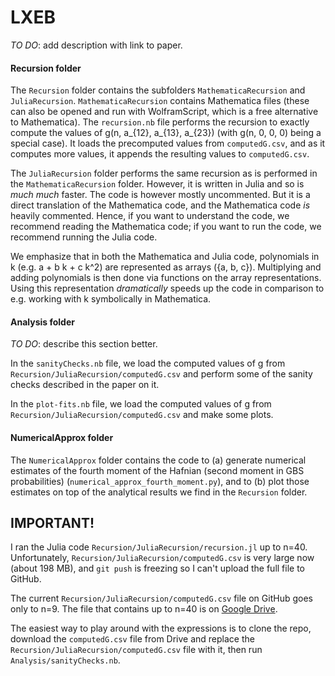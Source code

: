 # LXEB

*TO DO*: add description with link to paper.


#### Recursion folder

The `Recursion` folder contains the subfolders `MathematicaRecursion` and `JuliaRecursion`. `MathematicaRecursion` contains Mathematica files (these can also be opened and run with WolframScript, which is a free alternative to Mathematica). The `recursion.nb` file performs the recursion to exactly compute the values of g(n, a_{12}, a_{13}, a_{23}) (with g(n, 0, 0, 0) being a special case). It loads the precomputed values from `computedG.csv`, and as it computes more values, it appends the resulting values to `computedG.csv`.

The `JuliaRecursion` folder performs the same recursion as is performed in the `MathematicaRecursion` folder. However, it is written in Julia and so is _much much_ faster. The code is however mostly uncommented. But it is a direct translation of the Mathematica code, and the Mathematica code _is_ heavily commented. Hence, if you want to understand the code, we recommend reading the Mathematica code; if you want to run the code, we recommend running the Julia code.

We emphasize that in both the Mathematica and Julia code, polynomials in k (e.g. a + b k + c k^2) are represented as arrays ({a, b, c}). Multiplying and adding polynomials is then done via functions on the array representations. Using this representation _dramatically_ speeds up the code in comparison to e.g. working with k symbolically in Mathematica.


#### Analysis folder

*TO DO*: describe this section better.

In the `sanityChecks.nb` file, we load the computed values of g from `Recursion/JuliaRecursion/computedG.csv` and perform some of the sanity checks described in the paper on it.

In the `plot-fits.nb` file, we load the computed values of g from `Recursion/JuliaRecursion/computedG.csv` and make some plots.


#### NumericalApprox folder

The `NumericalApprox` folder contains the code to (a) generate numerical estimates of the fourth moment of the Hafnian (second moment in GBS probabilities) (`numerical_approx_fourth_moment.py`), and to (b) plot those estimates on top of the analytical results we find in the `Recursion` folder.


## IMPORTANT!

I ran the Julia code `Recursion/JuliaRecursion/recursion.jl` up to n=40. Unfortunately, `Recursion/JuliaRecursion/computedG.csv` is very large now (about 198 MB), and `git push` is freezing so I can't upload the full file to GitHub. 

The current `Recursion/JuliaRecursion/computedG.csv` file on GitHub goes only to n=9. The file that contains up to n=40 is on [Google Drive](https://drive.google.com/drive/folders/1sCdtR_jjV6ohsK2928Ki3WuEgbaKxJkt?usp=share_link). 

The easiest way to play around with the expressions is to clone the repo, download the `computedG.csv` file from Drive and replace the `Recursion/JuliaRecursion/computedG.csv` file with it, then run `Analysis/sanityChecks.nb`.


